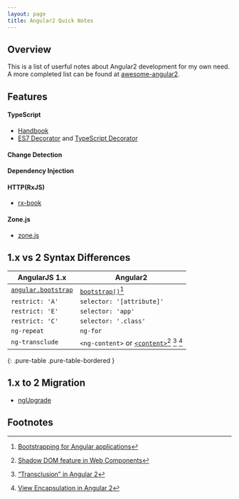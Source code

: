 ```yaml
---
layout: page
title: Angular2 Quick Notes
---
```


## Overview

This is a list of userful notes about Angular2 development for my own need. A more completed list can be found at [awesome-angular2](https://github.com/AngularClass/awesome-angular2).

<!-- No more `scope` -->
<!-- performance -->
<!-- universal/isomorphic/server side rendering -->

## Features

#### TypeScript
- [Handbook](http://www.typescriptlang.org/Handbook)
- [ES7 Decorator](https://github.com/wycats/javascript-decorators) and [TypeScript Decorator](https://github.com/Microsoft/TypeScript/issues/2249)

#### Change Detection

#### Dependency Injection

#### HTTP(RxJS)
- [rx-book](http://xgrommx.github.io/rx-book/)

#### Zone.js
- [zone.js](https://github.com/angular/zone.js/)

## 1.x vs 2 Syntax Differences

| AngularJS 1.x | Angular2 |
|---------------|----------|
| [`angular.bootstrap`](https://code.angularjs.org/1.4.7/docs/api/ng/function/angular.bootstrap) | [`bootstrap()`](https://angular.io/docs/ts/latest/api/core/bootstrap-function.html)[^bs] |
| `restrict: 'A'` | `selector: '[attribute]'` |
| `restrict: 'E'` | `selector: 'app'` |
| `restrict: 'C'` | `selector: '.class'` |
| `ng-repeat` | `ng-for` |
| `ng-transclude` | `<ng-content>` or [`<content>`](https://developer.mozilla.org/en-US/docs/Web/HTML/Element/content)[^sd] [^t] [^ve] |
{: .pure-table .pure-table-bordered }

## 1.x to 2 Migration
-  [ngUpgrade](https://github.com/angular/ngUpgrade)


## Footnotes
[^bs]: [Bootstrapping for Angular applications](https://github.com/angular/angular/blob/master/modules/angular2/src/core/application_common.ts#L100)
[^sd]: [Shadow DOM feature in Web Components](http://angular-tips.com/blog/2015/09/migrating-directives-to-angular-2/)
[^t]: [“Transclusion” in Angular 2](http://angular-tips.com/blog/2015/09/migrating-directives-to-angular-2/)
[^ve]: [View Encapsulation in Angular 2](http://blog.thoughtram.io/angular/2015/06/29/shadow-dom-strategies-in-angular2.html)

